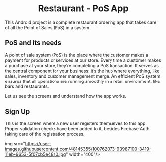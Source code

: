 <h1 align="center">Restaurant - PoS App</h1>

This Android project is a complete restaurant ordering app that takes care of all the Point of Sales (PoS) in a system.

## PoS and its needs
A point of sale system (PoS) is the place where the customer makes a payment for products or services at our store. Every time a customer makes a purchase at your store, they’re completing a PoS transaction.
It serves as the central component for your business: it’s the hub where everything, like sales, inventory and customer management merge. An efficient PoS system ensures that all operations are running smoothly in a retail environment, like bars and restaurants.

Let us see the screens and understand how the app works.

<!-- <img src="" width="200"/> -->

## Sign Up
This is the screen where a new user registers themselves to this app. Proper validation checks have been added to it, besides Firebase Auth taking care of the registration process.

img src="https://user-images.githubusercontent.com/48145355/100762073-93987100-3419-11eb-9653-5f07cb5e48a0.jpg" width="400"/>
